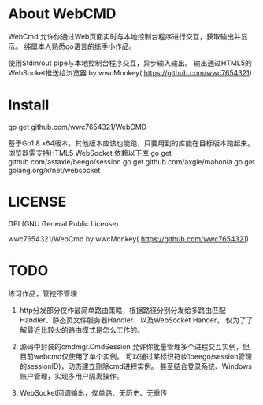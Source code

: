 # About WebCMD 
WebCmd 允许你通过Web页面实时与本地控制台程序进行交互，获取输出并显示。 
纯属本人熟悉go语言的练手小作品。

使用Stdin/out pipe与本地控制台程序交互，异步输入输出。
输出通过HTML5的WebSocket推送给浏览器
    by wwcMonkey( https://github.com/wwc7654321)

# Install
go get github.com/wwc7654321/WebCMD

基于Go1.8 x64版本，其他版本应该也能跑，只要用到的库能在目标版本跑起来。
浏览器需支持HTML5 WebSocket
依赖以下库
go get github.com/astaxie/beego/session
go get github.com/axgle/mahonia
go get golang.org/x/net/websocket
 
# LICENSE
GPL(GNU General Public License)

wwc7654321/WebCmd by wwcMonkey( https://github.com/wwc7654321)

# TODO 
练习作品，管挖不管埋
1. http分发部分仅作最简单路由策略，根据路径分别分发给多路由匹配Handler、静态页文件服务器Handler、以及WebSocket Hander，
仅为了了解最近比较火的路由模式是怎么工作的。

2. 源码中封装的cmdmgr.CmdSession 允许你批量管理多个进程交互实例，但目前webcmd仅使用了单个实例。
可以通过某标识符(如beego/session管理的sessionID)，动态建立删除cmd进程实例。 甚至结合登录系统、Windows账户管理，实现多用户隔离操作。

3. WebSocket回调输出，仅单路、无历史、无重传

